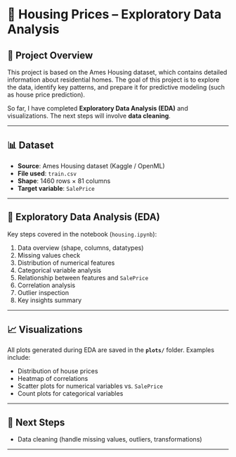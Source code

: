 # 🏡 Housing Prices – Exploratory Data Analysis

## 📌 Project Overview

This project is based on the Ames Housing dataset, which contains detailed information about residential homes. The goal of this project is to explore the data, identify key patterns, and prepare it for predictive modeling (such as house price prediction).

So far, I have completed **Exploratory Data Analysis (EDA)** and visualizations. The next steps will involve **data cleaning**.

---

## 📊 Dataset

* **Source**: Ames Housing dataset (Kaggle / OpenML)
* **File used**: `train.csv`
* **Shape**: 1460 rows × 81 columns
* **Target variable**: `SalePrice`

---

## 🔎 Exploratory Data Analysis (EDA)

Key steps covered in the notebook (`housing.ipynb`):

1. Data overview (shape, columns, datatypes)
2. Missing values check
3. Distribution of numerical features
4. Categorical variable analysis
5. Relationship between features and `SalePrice`
6. Correlation analysis
7. Outlier inspection
8. Key insights summary

---

## 📈 Visualizations

All plots generated during EDA are saved in the **`plots/`** folder. Examples include:

* Distribution of house prices
* Heatmap of correlations
* Scatter plots for numerical variables vs. `SalePrice`
* Count plots for categorical variables

---

## 🚀 Next Steps

* Data cleaning (handle missing values, outliers, transformations)

---

